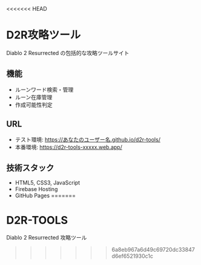 <<<<<<< HEAD
# D2R攻略ツール

Diablo 2 Resurrected の包括的な攻略ツールサイト

## 機能

- ルーンワード検索・管理
- ルーン在庫管理
- 作成可能性判定

## URL

- テスト環境: https://あなたのユーザー名.github.io/d2r-tools/
- 本番環境: https://d2r-tools-xxxxx.web.app/

## 技術スタック

- HTML5, CSS3, JavaScript
- Firebase Hosting
- GitHub Pages
=======
# D2R-TOOLS
Diablo 2 Resurrected 攻略ツール
>>>>>>> 6a8eb967a6d49c69720dc33847d6ef6521930c1c
